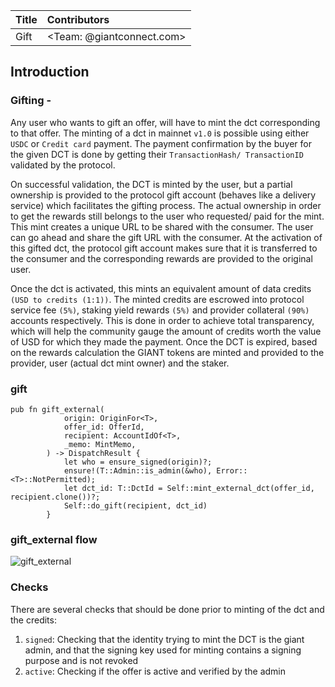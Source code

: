 
| Title        |  Contributors  |
| :-------------|:--------------|
| Gift     | <Team: @giantconnect.com>          |


## Introduction

### Gifting - 

Any user who wants to gift an offer, will have to mint the dct corresponding to that offer. The minting of a dct in mainnet `v1.0` is possible using either `USDC` or `Credit card` payment. The payment confirmation by the buyer for the given DCT is done by getting their `TransactionHash/ TransactionID` validated by the protocol. 

On successful validation, the DCT is minted by the user, but a partial ownership is provided to the protocol gift account (behaves like a delivery service) which facilitates the gifting process. 
The actual ownership in order to get the rewards still belongs to the user who requested/ paid for the mint. This mint creates a unique URL to be shared with the consumer. The user can go ahead and share the gift URL with the consumer. At the activation of this gifted dct, the protocol gift account makes sure that it is transferred to the consumer and the corresponding rewards are provided to the original user.

Once the dct is activated, this mints an equivalent amount of data credits `(USD to credits (1:1))`. The minted credits are escrowed into protocol service fee `(5%)`, staking yield rewards `(5%)` and provider collateral `(90%)` accounts respectively. This is done in order to achieve total transparency, which will help the community gauge the amount of credits worth the value of USD for which they made the payment.
Once the DCT is expired, based on the rewards calculation the GIANT tokens are minted and provided to the provider, user (actual dct mint owner) and the staker. 


### gift

```
pub fn gift_external(
			origin: OriginFor<T>,
			offer_id: OfferId,
			recipient: AccountIdOf<T>,
			_memo: MintMemo,
		) -> DispatchResult {
			let who = ensure_signed(origin)?;
			ensure!(T::Admin::is_admin(&who), Error::<T>::NotPermitted);
			let dct_id: T::DctId = Self::mint_external_dct(offer_id, recipient.clone())?;
			Self::do_gift(recipient, dct_id)
		}
```

### gift_external flow

![gift_external](https://user-images.githubusercontent.com/11945179/187417834-61379447-5ba9-46f0-a7da-837657933fa6.jpg)




### Checks

There are several checks that should be done prior to minting of the dct and the credits:

1. `signed`: Checking that the identity trying to mint the DCT is the giant admin, and that the signing key used for minting contains a signing purpose and is not revoked
2. `active`: Checking if the offer is active and verified by the admin
